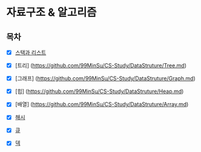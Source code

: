 # 자료구조 & 알고리즘

## 목차

* [x] [스택과 리스트](https://github.com/99MinSu/CS-Study/DataStruture/Stack&List.md)

* [x] [트리] (https://github.com/99MinSu/CS-Study/DataStruture/Tree.md)

* [x] [그래프] (https://github.com/99MinSu/CS-Study/DataStruture/Graph.md)

* [x] [힙] (https://github.com/99MinSu/CS-Study/DataStruture/Heap.md)

* [x] [배열] (https://github.com/99MinSu/CS-Study/DataStruture/Array.md)

* [x] [해시](https://github.com/99MinSu/CS-Study/DataStruture/Hash.md)

* [x] [큐](https://github.com/99MinSu/CS-Study/DataStruture/Queue.md)

* [x] [덱](https://github.com/99MinSu/CS-Study/DataStruture/Dequeue.md)


